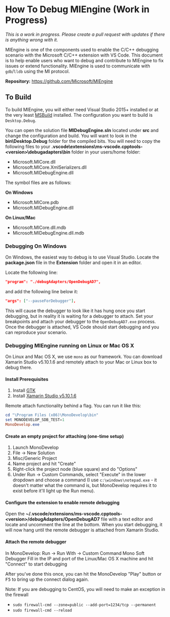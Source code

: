 # How To Debug MIEngine (Work in Progress)

*This is a work in progress. Please create a pull request with updates if there is anything wrong with it.*

MIEngine is one of the components used to enable the C/C++ debugging scenario with the Microsoft C/C++ extension with VS Code. This document is to help enable users who want to debug and contribute to MIEngine to fix issues or extend functionality. MIEngine is used to communicate with `gdb`/`lldb` using the MI protocol. 

**Repository:** https://github.com/Microsoft/MIEngine

## To Build

To build MIEngine, you will either need Visual Studio 2015+ installed or at the very least [MSBuild](https://github.com/Microsoft/msbuild) installed. The configuration you want to build is `Desktop.Debug`.

You can open the solution file **MIDebugEngine.sln** located under **src** and change the configuration and build. You will want to look in the **bin\Desktop.Debug** folder for the compiled bits. You will need to copy the following files to your **.vscode\extensions\ms-vscode.cpptools-\<version\>\debugadapters\bin** folder in your users/home folder:

* Microsoft.MICore.dll
* Microsoft.MICore.XmlSerializers.dll
* Microsoft.MIDebugEngine.dll

The symbol files are as follows:

**On Windows** 
* Microsoft.MICore.pdb
* Microsoft.MIDebugEngine.dll

**On Linux/Mac**
* Microsoft.MICore.dll.mdb
* Microsoft.MIDebugEngine.dll.mdb

### Debugging On Windows

On Windows, the easiest way to debug is to use Visual Studio. Locate the **package.json** file in the **Extension** folder and open it in an editor.

Locate the following line: 
```json
"program": "./debugAdapters/OpenDebugAD7",
```
and add the following line below it:
```json
"args": ["--pauseForDebugger"],
```

This will cause the debugger to look like it has hung once you start debugging, but in reality it is waiting for a debugger to attach. Set your breakpoints and attach your debugger to the `OpenDebugAD7.exe` process. Once the debugger is attached, VS Code should start debugging and you can reproduce your scenario. 

### Debugging MIEngine running on Linux or Mac OS X

On Linux and Mac OS X, we use `mono` as our framework. You can download Xamarin Studio v5.10.1.6 and remotely attach to your Mac or Linux box to debug there.

#### Install Prerequisites
1. Install [GTK](http://www.mono-project.com/download/)
2. Install [Xamarin Studio v5.10.1.6](http://download.xamarin.com/studio/Windows/XamarinStudio-5.10.1.6-0.msi)

Remote attach functionality behind a flag.  You can run it like this:
```PowerShell
cd "\Program Files (x86)\MonoDevelop\bin"
set MONODEVELOP_SDB_TEST=1
MonoDevelop.exe
```

#### Create an empty project for attaching (one-time setup)

1. Launch MonoDevelop
2. File -> New Solution
3. Misc/Generic Project
4. Name project and hit "Create"
5. Right-click the project node (blue square) and do "Options"
6. Under Run -> Custom Commands, select "Execute" in the lower dropdown and choose a command (I use `c:\windows\notepad.exe` - it doesn't matter what the command is, but MonoDevelop requires it to exist before it'll light up the Run menu).

#### Configure the extension to enable remote debugging

Open the **~/.vscode/extensions/ms-vscode.cpptools-\<version\>/debugAdapters/OpenDebugAD7** file with a text editor and locate and uncomment the line at the bottom. When you start debugging, it will now hang until the remote debugger is attached from Xamarin Studio. 

#### Attach the remote debugger

In MonoDevelop: Run -> Run With -> Custom Command Mono Soft Debugger
Fill in the IP and port of the Linux/Mac OS X machine and hit "Connect" to start debugging

After you've done this once, you can hit the MonoDevelop "Play" button or <kbd>F5</kbd> to bring up the connect dialog again.

Note: If you are debugging to CentOS, you will need to make an exception in the firewall
* `sudo firewall-cmd --zone=public --add-port=1234/tcp --permanent`
* `sudo firewall-cmd --reload`
